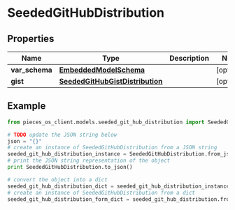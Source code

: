 # SeededGitHubDistribution


## Properties

Name | Type | Description | Notes
------------ | ------------- | ------------- | -------------
**var_schema** | [**EmbeddedModelSchema**](EmbeddedModelSchema) |  | [optional] 
**gist** | [**SeededGitHubGistDistribution**](SeededGitHubGistDistribution) |  | [optional] 

## Example

```python
from pieces_os_client.models.seeded_git_hub_distribution import SeededGitHubDistribution

# TODO update the JSON string below
json = "{}"
# create an instance of SeededGitHubDistribution from a JSON string
seeded_git_hub_distribution_instance = SeededGitHubDistribution.from_json(json)
# print the JSON string representation of the object
print SeededGitHubDistribution.to_json()

# convert the object into a dict
seeded_git_hub_distribution_dict = seeded_git_hub_distribution_instance.to_dict()
# create an instance of SeededGitHubDistribution from a dict
seeded_git_hub_distribution_form_dict = seeded_git_hub_distribution.from_dict(seeded_git_hub_distribution_dict)
```



